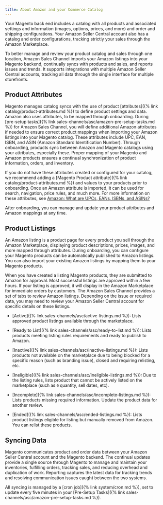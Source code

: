 ```yaml
---
title: About Amazon and your Commerce Catalog
---
```


Your Magento back end includes a catalog with all products and associated settings and information (images, options, prices, and more) and order and shipping configurations. Your Amazon Seller Central account also has a catalog and order configurations, tracking strictly your sales through the Amazon Marketplace.

To better manage and review your product catalog and sales through one location, Amazon Sales Channel imports your Amazon listings into your Magento backend, continually syncs with products and sales, and reports issues and trends. It supports integrations with multiple Amazon Seller Central accounts, tracking all data through the single interface for multiple storefronts.

## Product Attributes

Magento manages catalog syncs with the use of product [attributes]({% link catalog/product-attributes.md %}) to define product settings and data. Amazon also uses attributes, to be mapped through onboarding. During [pre-setup tasks]({% link sales-channels/asc/amazon-pre-setup-tasks.md %}) for Amazon Sales Channel, you will define additional Amazon attributes if needed to ensure correct product mappings when importing your Amazon listings into your Magento catalog. These attributes include UPC, EAN, ISBN, and ASIN (Amazon Standard Identification Number). Through onboarding, products sync between Amazon and Magento catalogs using your attributes, especially these. Proper mapping of your Magento and Amazon products ensures a continual synchronization of product information, orders, and inventory.

If you do not have these attributes created or configured for your catalog, we recommend adding a [Magento Product attribute]({% link catalog/product-attributes.md %}) and values to your products prior to onboarding. Once an Amazon attribute is imported, it can be used for search, navigation, price rules, and much more. For more information on these attributes, see [Amazon: What are UPCs, EANs, ISBNs. and ASINs?][1]

After onboarding, you can manage and update your product attributes and Amazon mappings at any time.

## Product Listings

An Amazon listing is a product page for every product you sell through the Amazon Marketplace, displaying product descriptions, prices, images, and more mapped through attributes. During onboarding, you can configure your Magento products can be automatically published to Amazon listings. You can also import your existing Amazon listings by mapping them to your Magento products.

When you have created a listing Magento products, they are submitted to Amazon for approval. Most successful listings are approved within a few hours. If your listing is approved, it will display in the Amazon Marketplace for immediate orders by customers. The Amazon Sales Channel provides a set of tabs to review Amazon listings. Depending on the issue or required data, you may need to review your Amazon Seller Central account for specific details on these listings.

- [Active]({% link sales-channels/asc/active-listings.md %}): Lists approved product listings available through the marketplace.

- [Ready to List]({% link sales-channels/asc/ready-to-list.md %}): Lists products meeting listing rules requirements and ready to publish to Amazon.

- [Inactive]({% link sales-channels/asc/inactive-listings.md %}): Lists products not available on the marketplace due to being blocked for a specific reason (such as branding issue), closed and requiring relisting, etc.

- [Ineligible]({% link sales-channels/asc/ineligible-listings.md %}): Due to the listing rules, lists product that cannot be actively listed on the marketplace (such as `0` quantity, sell dates, etc).

- [Incomplete]({% link sales-channels/asc/incomplete-listings.md %}): Lists products missing required information. Update the product data for another review.

- [Ended]({% link sales-channels/asc/ended-listings.md %}): Lists product listings eligible for listing but manually removed from Amazon. You can relist these products.

## Syncing Data

Magento communicates product and order data between your Amazon Seller Central account and the Magento backend. The continual updates provide a single source through Magento to manage and maintain your inventories, fulfilling orders, tracking sales, and reducing overhead and duplication of work. Reporting captures the latest data for tracking trends and resolving communication issues caught between the two systems.

All syncing is managed by a [cron job]({% link system/cron.md %}), set to update every five minutes in your [Pre-Setup Tasks]({% link sales-channels/asc/amazon-pre-setup-tasks.md %}).

[1]: https://www.amazon.com/gp/seller/asin-upc-isbn-info.html
